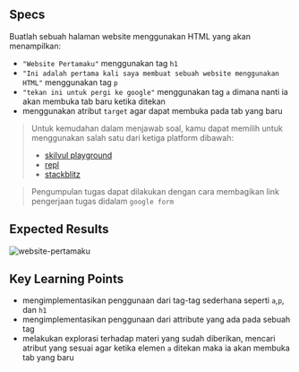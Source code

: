## Specs
Buatlah sebuah halaman website menggunakan HTML yang akan menampilkan:
- `"Website Pertamaku"` menggunakan tag `h1`
- `"Ini adalah pertama kali saya membuat sebuah website menggunakan HTML"` menggunakan tag `p`
- `"tekan ini untuk pergi ke google"` menggunakan tag `a` dimana nanti ia akan membuka tab baru ketika ditekan
- menggunakan atribut `target` agar dapat membuka pada tab yang baru

> Untuk kemudahan dalam menjawab soal, kamu dapat memilih untuk menggunakan salah satu dari ketiga platform dibawah:
> - [skilvul playground](https://skilvul.com/paths/coding-di-skilvul-playground)
> - [repl](https://replit.com/)
> - [stackblitz](https://stackblitz.com/)

> Pengumpulan tugas dapat dilakukan dengan cara membagikan link pengerjaan tugas didalam `google form`
## Expected Results
![website-pertamaku](https://skilvul-prod-01.s3.ap-southeast-1.amazonaws.com/lesson/full-stack-assignment/html-assignment-website-pertamaku.png)

## Key Learning Points
- mengimplementasikan penggunaan dari tag-tag sederhana seperti `a`,`p`, dan `h1`
- mengimplementasikan penggunaan dari attribute yang ada pada sebuah tag
- melakukan explorasi terhadap materi yang sudah diberikan, mencari atribut yang sesuai agar ketika elemen `a` ditekan maka ia akan membuka tab yang baru